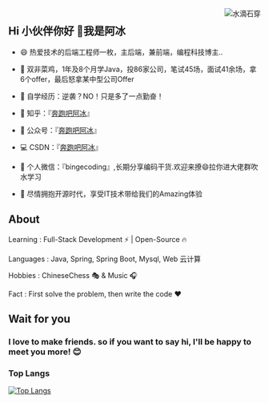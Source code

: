 <img align="right" src="https://github-readme-stats.vercel.app/api?username=Datalong&show_icons=true&theme=radical"  alt="水滴石穿" align="right" style="margin-bottom: 20px;"/>

## Hi 小伙伴你好 👋我是阿冰

- 😄 热爱技术的后端工程师一枚，主后端，兼前端，编程科技博主..

- 🤜 双非菜鸡，1年及8个月学Java，投86家公司，笔试45场，面试41余场，拿6个offer，最后怒拿某中型公司Offer

- 🌱 自学经历：逆袭？NO！只是多了一点勤奋！

- 🐶 知乎：『[奔跑吧阿冰](https://www.zhihu.com/people/aifu-lian/posts)』

- 👯 公众号：『[奔跑吧阿冰](https://mp.weixin.qq.com/s/-mrxVYKTS-3v1BBERprBpQ)』

- 💻 CSDN：『[奔跑吧阿冰](https://blog.csdn.net/weixin_45817252?spm=3001.5343)』

- 💬 个人微信：『bingecoding』,长期分享编码干货.欢迎来撩😄拉你进大佬群吹水学习

- 👏 尽情拥抱开源时代，享受IT技术带给我们的Amazing体验

## About
Learning : Full-Stack Development ⚡ | Open-Source 🔥

Languages : Java, Spring, Spring Boot, Mysql, Web 云计算

Hobbies : ChineseChess 🎭 & Music 🎧

Fact : First solve the problem, then write the code ❤️

## Wait for you

### I love to make friends. so if you want to say hi, I'll be happy to meet you more! 😊

### Top Langs

[![Top Langs](https://github-readme-stats.vercel.app/api/top-langs/?username=Datalong&langs_count=8&layout=compact)](https://github.com/Datalong/)







 







